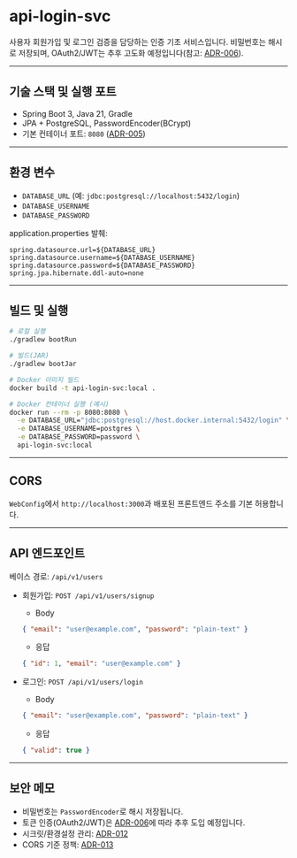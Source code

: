 # api-login-svc

사용자 회원가입 및 로그인 검증을 담당하는 인증 기초 서비스입니다. 비밀번호는 해시로 저장되며, OAuth2/JWT는 추후 고도화 예정입니다(참고: [ADR-006](../msa-project-hub/docs/adr/ADR-006-authentication-strategy.md)).

---

## 기술 스택 및 실행 포트
- Spring Boot 3, Java 21, Gradle
- JPA + PostgreSQL, PasswordEncoder(BCrypt)
- 기본 컨테이너 포트: `8080` ([ADR-005](../msa-project-hub/docs/adr/ADR-005-service-port-convention.md))

---

## 환경 변수
- `DATABASE_URL` (예: `jdbc:postgresql://localhost:5432/login`)
- `DATABASE_USERNAME`
- `DATABASE_PASSWORD`

application.properties 발췌:
```properties
spring.datasource.url=${DATABASE_URL}
spring.datasource.username=${DATABASE_USERNAME}
spring.datasource.password=${DATABASE_PASSWORD}
spring.jpa.hibernate.ddl-auto=none
```

---

## 빌드 및 실행
```bash
# 로컬 실행
./gradlew bootRun

# 빌드(JAR)
./gradlew bootJar

# Docker 이미지 빌드
docker build -t api-login-svc:local .

# Docker 컨테이너 실행 (예시)
docker run --rm -p 8080:8080 \
  -e DATABASE_URL="jdbc:postgresql://host.docker.internal:5432/login" \
  -e DATABASE_USERNAME=postgres \
  -e DATABASE_PASSWORD=password \
  api-login-svc:local
```

---

## CORS
`WebConfig`에서 `http://localhost:3000`과 배포된 프론트엔드 주소를 기본 허용합니다.

---

## API 엔드포인트
베이스 경로: `/api/v1/users`

- 회원가입: `POST /api/v1/users/signup`
  - Body
  ```json
  { "email": "user@example.com", "password": "plain-text" }
  ```
  - 응답
  ```json
  { "id": 1, "email": "user@example.com" }
  ```

- 로그인: `POST /api/v1/users/login`
  - Body
  ```json
  { "email": "user@example.com", "password": "plain-text" }
  ```
  - 응답
  ```json
  { "valid": true }
  ```

---

## 보안 메모
- 비밀번호는 `PasswordEncoder`로 해시 저장됩니다.
- 토큰 인증(OAuth2/JWT)은 [ADR-006](../msa-project-hub/docs/adr/ADR-006-authentication-strategy.md)에 따라 추후 도입 예정입니다.
- 시크릿/환경설정 관리: [ADR-012](../msa-project-hub/docs/adr/ADR-012-secret-and-config-management.md)
- CORS 기준 정책: [ADR-013](../msa-project-hub/docs/adr/ADR-013-cors-baseline-policy.md)



